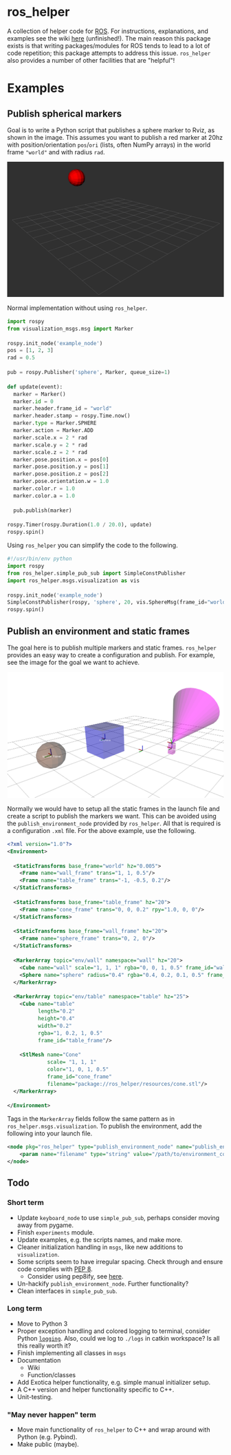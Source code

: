 # ros_helper

A collection of helper code for [ROS](https://www.ros.org/). For instructions, explanations, and examples see the wiki [here](https://github.com/cmower/ros_helper/wiki) (unfinished!). The main reason this package exists is that writing packages/modules for ROS tends to lead to a lot of code repetition; this package attempts to address this issue. `ros_helper` also provides a number of other facilities that are "helpful"!

# Examples

## Publish spherical markers

Goal is to write a Python script that  publishes a sphere marker to Rviz, as shown in the image. This assumes you want to publish a red marker at 20hz with position/orientation `pos`/`ori` (lists, often NumPy arrays) in the world frame `"world"` and with radius `rad`.

![](https://github.com/cmower/ros_helper/blob/master/doc/images/sphere.png?raw=true)

Normal implementation without using `ros_helper`.
```python
import rospy
from visualization_msgs.msg import Marker

rospy.init_node('example_node')
pos = [1, 2, 3]
rad = 0.5

pub = rospy.Publisher('sphere', Marker, queue_size=1)

def update(event):
  marker = Marker()
  marker.id = 0
  marker.header.frame_id = "world"
  marker.header.stamp = rospy.Time.now()
  marker.type = Marker.SPHERE
  marker.action = Marker.ADD
  marker.scale.x = 2 * rad
  marker.scale.y = 2 * rad
  marker.scale.z = 2 * rad
  marker.pose.position.x = pos[0]
  marker.pose.position.y = pos[1]
  marker.pose.position.z = pos[2]
  marker.pose.orientation.w = 1.0
  marker.color.r = 1.0
  marker.color.a = 1.0

  pub.publish(marker)

rospy.Timer(rospy.Duration(1.0 / 20.0), update)
rospy.spin()
```

Using `ros_helper` you can simplify the code to the following.
```python
#!/usr/bin/env python
import rospy
from ros_helper.simple_pub_sub import SimpleConstPublisher
import ros_helper.msgs.visualization as vis

rospy.init_node('example_node')
SimpleConstPublisher(rospy, 'sphere', 20, vis.SphereMsg(frame_id="world", position=[1, 2, 3], radius=0.5, rgba=[1, 0, 0, 1]))
rospy.spin()
```

## Publish an environment and static frames

The goal here is to publish multiple markers and static frames. `ros_helper` provides an easy way to create a configuration and publish. For example, see the image for the goal we want to achieve. 

![](https://raw.githubusercontent.com/cmower/ros_helper/master/doc/images/publish_environment_node_example.png?token=AB6K7QC66BPL4TWG3PWM3EC5FSGFU)

Normally we would have to setup all the static frames in the launch file and create a script to publish the markers we want. This can be avoided using the `publish_environment_node` provided by `ros_helper`. All that is required is a configuration `.xml` file. For the above example, use the following. 

```xml
<?xml version="1.0"?>
<Environment>

  <StaticTransforms base_frame="world" hz="0.005">
	<Frame name="wall_frame" trans="1, 1, 0.5"/>
	<Frame name="table_frame" trans="-1, -0.5, 0.2"/>
  </StaticTransforms>

  <StaticTransforms base_frame="table_frame" hz="20">
	<Frame name="cone_frame" trans="0, 0, 0.2" rpy="1.0, 0, 0"/>
  </StaticTransforms>

  <StaticTransforms base_frame="wall_frame" hz="20">
	<Frame name="sphere_frame" trans="0, 2, 0"/>
  </StaticTransforms>

  <MarkerArray topic="env/wall" namespace="wall" hz="20">
	<Cube name="wall" scale="1, 1, 1" rgba="0, 0, 1, 0.5" frame_id="wall_frame"/>
	<Sphere name="sphere" radius="0.4" rgba="0.4, 0.2, 0.1, 0.5" frame_id="sphere_frame"/>
  </MarkerArray>

  <MarkerArray topic="env/table" namespace="table" hz="25">
	<Cube name="table"
		  length="0.2"
		  height="0.4"
		  width="0.2"
		  rgba="1, 0.2, 1, 0.5"
		  frame_id="table_frame"/>

    <StlMesh name="Cone"
			 scale= "1, 1, 1"
			 color="1, 0, 1, 0.5"
			 frame_id="cone_frame"
			 filename="package://ros_helper/resources/cone.stl"/>
  </MarkerArray>

</Environment>
```

Tags in the `MarkerArray` fields follow the same pattern as in `ros_helper.msgs.visualization`. To publish the environment, add the following into your launch file.

```xml
<node pkg="ros_helper" type="publish_environment_node" name="publish_environment_node">
	<param name="filename" type="string" value="/path/to/environment_config.xml"/>
</node>
```

## Todo

### Short term

* Update `keyboard_node` to use `simple_pub_sub`, perhaps consider moving away from pygame.
* Finish `experiments` module.
* Update examples, e.g. the scripts names, and make more.
* Cleaner initialization handling in `msgs`, like new additions to `visualization`.
* Some scripts seem to have irregular spacing. Check through and ensure code complies with [PEP 8](https://www.python.org/dev/peps/pep-0008/).
  * Consider using pep8ify, see [here](https://github.com/spulec/pep8ify).
* Un-hackify `publish_environment_node`. Further functionality?
* Clean interfaces in `simple_pub_sub`.

### Long term

* Move to Python 3
* Proper exception handling and colored logging to terminal, consider Python [`logging`](https://docs.python.org/2/library/logging.html). Also, could we log to `./logs` in catkin workspace? Is all this really worth it?
* Finish implementing all classes in `msgs`
* Documentation
  * Wiki
  * Function/classes
* Add Exotica helper functionality, e.g. simple manual initializer setup.
* A C++ version and helper functionality specific to C++.
* Unit-testing.

### "May never happen" term

* Move main functionality of `ros_helper` to C++ and wrap around with Python (e.g. Pybind).
* Make public (maybe).
